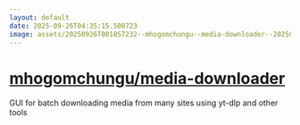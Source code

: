 ```yaml
---
layout: default
date: 2025-09-26T04:35:15.500723
image: assets/20250926T001857232--mhogomchungu--media-downloader--20250926T004405785--cropped.png
---
```


# [mhogomchungu/media-downloader](https://github.com/mhogomchungu/media-downloader)

GUI for batch downloading media from many sites using yt-dlp and other tools
